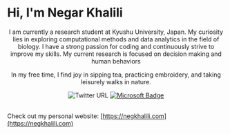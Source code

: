 # Hi, I'm Negar Khalili

<p align="center">
  I am currently a research student at Kyushu University, Japan. My curiosity lies in exploring computational methods and data analytics in the field of biology. I have a strong passion for coding and continuously strive to improve my skills.
  My current research is focused on decision making and human behaviors
</p>

<p align="center">
  In my free time, I find joy in sipping tea, practicing embroidery, and taking leisurely walks in nature.
</p>

<div align="center">
  <img src="https://img.shields.io/twitter/url?url=https://twitter.com/NegKhalili" alt="Twitter URL">
  <a href="mailto:negarkhalili@hotmail.com">
    <img src="https://img.shields.io/badge/-negarkhalili@hotmail.com-c14438?style=flat-square&logo=Microsoft&logoColor=white" alt="Microsoft Badge">
  </a>
</div>
<br>

Check out my personal website: [https://negkhalili.com](https://negkhalili.com)
